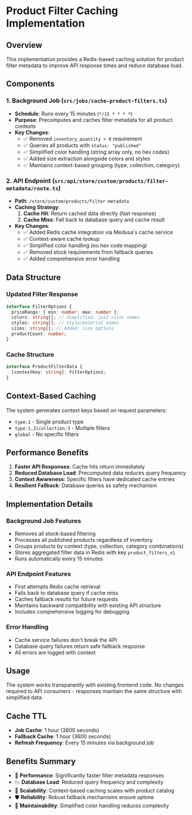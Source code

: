 # Product Filter Caching Implementation

## Overview

This implementation provides a Redis-based caching solution for product filter metadata to improve API response times and reduce database load.

## Components

### 1. Background Job (`src/jobs/cache-product-filters.ts`)

- **Schedule**: Runs every 15 minutes (`*/15 * * * *`)
- **Purpose**: Precomputes and caches filter metadata for all product contexts
- **Key Changes**:
  - ✅ Removed `inventory_quantity > 0` requirement
  - ✅ Queries all products with `status: "published"`
  - ✅ Simplified color handling (string array only, no hex codes)
  - ✅ Added size extraction alongside colors and styles
  - ✅ Maintains context-based grouping (type, collection, category)

### 2. API Endpoint (`src/api/store/custom/products/filter-metadata/route.ts`)

- **Path**: `/store/custom/products/filter-metadata`
- **Caching Strategy**:
  1. **Cache Hit**: Return cached data directly (fast response)
  2. **Cache Miss**: Fall back to database query and cache result
- **Key Changes**:
  - ✅ Added Redis cache integration via Medusa's cache service
  - ✅ Context-aware cache lookup
  - ✅ Simplified color handling (no hex code mapping)
  - ✅ Removed stock requirements from fallback queries
  - ✅ Added comprehensive error handling

## Data Structure

### Updated Filter Response

```typescript
interface FilterOptions {
  priceRange: { min: number; max: number };
  colors: string[]; // Simplified: just color names
  styles: string[]; // Style/material names
  sizes: string[]; // Added: size options
  productCount: number;
}
```

### Cache Structure

```typescript
interface ProductFilterData {
  [contextKey: string]: FilterOptions;
}
```

## Context-Based Caching

The system generates context keys based on request parameters:

- `type:1` - Single product type
- `type:1,2|collection:3` - Multiple filters
- `global` - No specific filters

## Performance Benefits

1. **Faster API Responses**: Cache hits return immediately
2. **Reduced Database Load**: Precomputed data reduces query frequency
3. **Context Awareness**: Specific filters have dedicated cache entries
4. **Resilient Fallback**: Database queries as safety mechanism

## Implementation Details

### Background Job Features

- Removes all stock-based filtering
- Processes all published products regardless of inventory
- Groups products by context (type, collection, category combinations)
- Stores aggregated filter data in Redis with key `product_filters_v1`
- Runs automatically every 15 minutes

### API Endpoint Features

- First attempts Redis cache retrieval
- Falls back to database query if cache miss
- Caches fallback results for future requests
- Maintains backward compatibility with existing API structure
- Includes comprehensive logging for debugging

### Error Handling

- Cache service failures don't break the API
- Database query failures return safe fallback response
- All errors are logged with context

## Usage

The system works transparently with existing frontend code. No changes required to API consumers - responses maintain the same structure with simplified data.

## Cache TTL

- **Job Cache**: 1 hour (3600 seconds)
- **Fallback Cache**: 1 hour (3600 seconds)
- **Refresh Frequency**: Every 15 minutes via background job

## Benefits Summary

- 🚀 **Performance**: Significantly faster filter metadata responses
- 📉 **Database Load**: Reduced query frequency and complexity
- 🎯 **Scalability**: Context-based caching scales with product catalog
- 🛡️ **Reliability**: Robust fallback mechanisms ensure uptime
- 🔧 **Maintainability**: Simplified color handling reduces complexity

